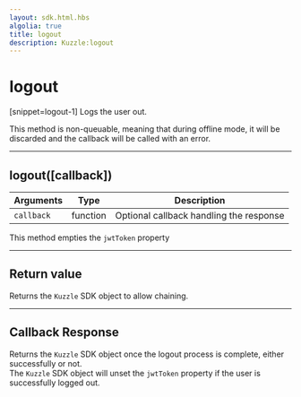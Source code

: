 ```yaml
---
layout: sdk.html.hbs
algolia: true
title: logout
description: Kuzzle:logout
---
```

  

# logout

[snippet=logout-1]
Logs the user out.

<aside class="notice">
This method is non-queuable, meaning that during offline mode, it will be discarded and the callback will be called with an error.
</aside>

---

## logout([callback])

| Arguments | Type | Description |
|---------------|---------|----------------------------------------|
| ``callback`` | function | Optional callback handling the response |

This method empties the `jwtToken` property

---

## Return value

Returns the `Kuzzle` SDK object to allow chaining.

---

## Callback Response

Returns the `Kuzzle` SDK object once the logout process is complete, either successfully or not.  
The `Kuzzle` SDK object will unset the `jwtToken` property if the user is successfully logged out.
